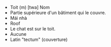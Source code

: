 - Toit (m) [twa] Nom
- Partie supérieure d'un bâtiment qui le couvre.
- Mái nhà
- Roof
- Le chat est sur le toit.
- Aucune
- Latin "tectum" (couverture)